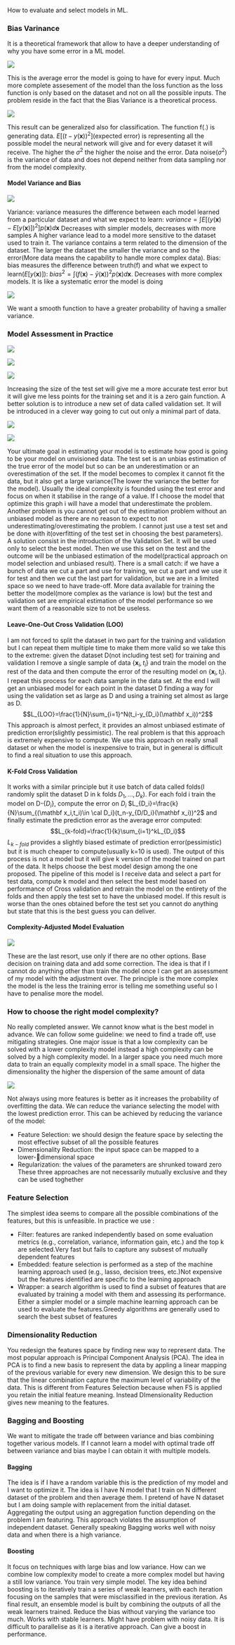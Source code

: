 How to evaluate and select models in ML. 
### Bias Varinance
It is a theoretical framework that allow to have a deeper understanding of why you have some error in a ML model. 

![](https://i.imgur.com/8jSGnY5.png)

This is the average error the model is going to have for every input. Much more complete assesement of the model than the loss function as the loss function is only based on the dataset and not on all the possible inputs. The problem reside in the fact that the Bias Variance is a theoretical process.

![](https://i.imgur.com/sqBccMy.png)

This result can be generalized also for classification. 
The function f(.) is generating data. $E[(t-y(\mathbf x))^2]$(expected error) is representing all the possible model the neural network will give and for every dataset it will receive.
The higher the $\sigma^2$ the higher the noise and the error. Data noise($\sigma^2$) is the variance of data and does not depend neither from data sampling nor from the model complexity.
#### Model Variance and Bias

![](https://i.imgur.com/VDyvmoR.png)

Variance: variance measures the difference between each model learned from a particular dataset and what we  expect to learn: $variance=\int E[(y(\mathbf x)- E[y(\mathbf x)])^2]p(\mathbf x)d\mathbf x$ 
Decreases with simpler models, decreases with more samples
A higher variance lead to a model more sensitive to the dataset used to train it.
The variance contains a term related to the dimension of the dataset. The larger the dataset the smaller the variance and so the error(More data means the capability to handle more complex data).
Bias: bias measures the difference between truth(f) and what we expect to learn($E[y(\mathbf x)]$): $bias^2=\int (f(\mathbf x)- \bar y(\mathbf x))^2p(\mathbf x)d\mathbf x$.
Decreases with more complex models.
It is like a systematic error the model is doing

![](https://i.imgur.com/0Q3dVkg.png)

We want a smooth function to have a greater probability of having a smaller variance. 
### Model Assessment in Practice

![](https://i.imgur.com/owqMP0o.png)

![](https://i.imgur.com/5js7Rjt.png)

![](https://i.imgur.com/lNBCKht.png)

Increasing the size of the test set will give me a more accurate test error but it will give me less points for the training set and it is a zero gain function. A better solution is to introduce a new set of data called validation set. It will be introduced in a clever way going to cut out only a minimal part of data.

![](https://i.imgur.com/fvYctmY.png)

![](https://i.imgur.com/guLPqUO.png)

Your ultimate goal in estimating your model is to estimate how good is going to be your model on unvisioned data. The test set is an unbias estimation of the true error of the model but so can be an underestimation or an overestimation of the set. If the model becomes to complex it cannot fit the data, but it also get a large variance(The lower the variance the better for the model). Usually the ideal complexity is founded using the test error and focus on when it stabilise in the range of a value. If I choose the model that optimize this graph i will have a model that  underestimate the problem. Another problem is you cannot get out of the estimation problem without an unbiased model as there are no reason to expect to not  underestimating/overestimating the problem. I cannot just use a test set and be done with it(overfitting of the test set in choosing the best parameters). A solution consist in the introduction of the Validation Set. It will be used only to select the best model. Then we use this set on the test and the outcome will be the unbiased estimation of the model(practical approach on model selection and unbiased result). There is a small catch: if we have a bunch of data we cut a part and use for training, we cut a part and we use it for test and then we cut the last part for validation, but we are in a limited space so we need to have trade-off. More data available for training the better the model(more complex as the variance is low) but the test and validation set are empirical estimation of the model performance so we want them of a reasonable size to not be useless.  
#### Leave-One-Out Cross Validation (LOO)
I am not forced to split the dataset in two part for the training and validation but I can repeat them multiple time to make them more valid so we take this to the extreme: 
given the dataset D(not including test set) for training and validation I remove a single sample of data $\{\mathbf x_i,t_i\}$ and train the model on the rest of the data and then compute the error of the resulting model on  $\{\mathbf x_i,t_i\}$. I repeat this process for each data sample in the data set. At the end I will get an unbiased model for each point in the dataset D finding a way for using the validation set as large as D and using a training set almost as large as D. 
$$L_{LOO}=\frac{1}{N}\sum_{i=1}^N(t_i-y_{D_i}(\mathbf x_i))^2$$
This approach is almost perfect, it provides an almost unbiased estimate of prediction error(slightly pessimistic). The real problem is that this approach is extremely expensive to compute. We use this approach on really small dataset or when the model is inexpensive to train, but in general is difficult to find a real situation to use this approach.
#### K-Fold Cross Validation
It works with a similar principle but it use batch of data called folds(I randomly split the dataset D in k folds $D_1,...,D_k$). For each fold i train the model on D-{$D_i$}, compute the error on $D_i$ $L_{D_i}=\frac{k}{N}\sum_{(\mathbf x_i,t_i)\in \cal D_i}(t_n-y_{D/D_i}(\mathbf x_i))^2$ and finally estimate the prediction error as the average error computed:
$$L_{k-fold}=\frac{1}{k}\sum_{i=1}^kL_{D_i}$$
$L_{k-fold}$ provides a slightly biased estimate of prediction error(pessimistic) but it is much cheaper to compute(usually k=10 is used).
The output of this process is not a model but it will give k version of the model trained on part of the data. It helps choose the best model design among the one proposed. The pipeline of this model is I receive data and select a part for test data, compute k model and then select the best model based on performance of Cross validation and retrain the model on the entirety of the folds and then apply the test set to have the unbiased model. If this result is worse than the ones obtained before the test set you cannot do anything but state that this is the best guess you can deliver.
#### Complexity-Adjusted Model Evaluation

![](https://i.imgur.com/Y1YJ5cw.png)

These are the last resort, use only if there are no other options. Base decision on training data and add some correction. The idea is that if I cannot do anything other than train the model once I can get an assessment of my model with the adjustment over. The principle is the more complex the model is the less the training error is telling me something useful so I have to penalise more the model. 
### How to choose the right model complexity?
No really completed answer. We cannot know what is the best model in advance. We can follow some guideline: we need to find a trade off, use mitigating strategies. One major issue is that a low complexity can be solved with a lower complexity model instead a high complexity can be solved by a high complexity model. In a larger space you need much more data to train an equally complexity model in a small space. The higher the dimensionality the higher the dispersion of the same amount of data 

![](https://i.imgur.com/rEfV4Pq.png)

Not always using more features is better as it increases the probability of overfitting the data. 
We can reduce the variance selecting the model with the lowest prediction error. This can be achieved by reducing the variance of the model: 
- Feature Selection: we should design the feature space by selecting the most effective subset of all the possible features
- Dimensionality Reduction: the input space can be mapped to a lower-dimensional space
- Regularization: the values of the parameters are shrunked toward zero
These three approaches are not necessarily mutually exclusive and they can be used toghether
### Feature Selection
The simplest idea seems to compare all the possible combinations of the 
features, but this is unfeasible.
In practice we use :
- Filter: features are ranked independently based on some evaluation metrics (e.g., correlation, variance, information gain, etc.) and the top k are selected.Very fast but fails to capture any subsest of mutually dependent features
- Embedded: feature selection is performed as a step of the machine learning approach used (e.g., lasso, decision trees, etc.)Not expensive but the features identified are specific to the learning approach
- Wrapper: a search algorithm is used to find a subset of features that are evaluated by training a model with them and assessing its performance. Either a simpler model or a simple machine learning approach can be used to evaluate the features.Greedy algorithms are generally used to search the best subset of features
### Dimensionality Reduction
You redesign the features space by finding new way to represent data. The most popular approach is Principal Component Analysis (PCA). The idea in PCA is to find a new basis to represent the data by appling a linear mapping of the previous variable for every new dimension. We design this to be sure that the linear combination capture the maximum level of variability of the data. 
This is different from Features Selection because when FS is applied you retain the initial feature meaning. Instead DImensionality Reduction gives new meaning to the features. 
### Bagging and Boosting
We want to mitigate the trade off between variance and bias combining together various models. If I cannot learn a model with optimal trade off between variance and bias maybe I can obtain it with multiple models.
#### Bagging
The idea is if I have a random variable this is the prediction of my model and I want to optimize it. The idea is I have N model that I train on N different dataset of the problem and then average them. I pretend of have N dataset but  I am doing sample with replacement from the initial dataset. Aggregating the output using an aggregation function depending on the problem I am featuring. This approach violates the assumption of independent dataset. Generally speaking Bagging works well with noisy data and when there is a high variance. 
#### Boosting
It focus on techniques with large bias and low variance. How can we combine low complexity model to create a more complex model but having a still low variance. You train very simple model. The key idea behind boosting is to iteratively train a series of weak learners, with each iteration focusing on the samples that were misclassified in the previous iteration. As final result, an ensemble model is built by combining the outputs of all the weak learners trained. Reduce the bias without varying the variance too much. Works with stable learners. Might have problem with noisy data. It is difficult to parallelise as it is a iterative approach. Can give a boost in performance.
